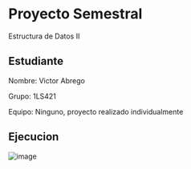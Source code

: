 # Proyecto Semestral
Estructura de Datos II

## Estudiante
Nombre: Victor Abrego

Grupo: 1LS421

Equipo: Ninguno, proyecto realizado individualmente

## Ejecucion
![image](https://github.com/Elb1to/SemestralED2/assets/50537641/a3943eb7-a081-4c2e-b551-286552767f17)
